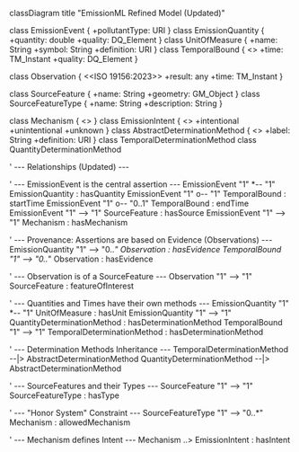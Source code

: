 classDiagram
  title "EmissionML Refined Model (Updated)"

  class EmissionEvent {
    +pollutantType: URI
  }
  class EmissionQuantity {
    +quantity: double
    +quality: DQ_Element
  }
  class UnitOfMeasure {
    +name: String
    +symbol: String
    +definition: URI
  }
  class TemporalBound {
    <<ValueObject>>
    +time: TM_Instant
    +quality: DQ_Element
  }

  class Observation {
    <<ISO 19156:2023>>
    +result: any
    +time: TM_Instant
  }

  class SourceFeature {
    +name: String
    +geometry: GM_Object
  }
  class SourceFeatureType {
    +name: String
    +description: String
  }

  class Mechanism {
    <<CodeList>>
  }
  class EmissionIntent {
    <<CodeList>>
    +intentional
    +unintentional
    +unknown
  }
  class AbstractDeterminationMethod {
    <<abstract>>
    +label: String
    +definition: URI
  }
  class TemporalDeterminationMethod
  class QuantityDeterminationMethod

  ' --- Relationships (Updated) ---

  ' --- EmissionEvent is the central assertion ---
  EmissionEvent "1" *-- "1" EmissionQuantity : hasQuantity
  EmissionEvent "1" o-- "1" TemporalBound : startTime
  EmissionEvent "1" o-- "0..1" TemporalBound : endTime
  EmissionEvent "1" --> "1" SourceFeature : hasSource
  EmissionEvent "1" --> "1" Mechanism : hasMechanism

  ' --- Provenance: Assertions are based on Evidence (Observations) ---
  EmissionQuantity "1" --> "0..*" Observation : hasEvidence
  TemporalBound "1" --> "0..*" Observation : hasEvidence

  ' --- Observation is of a SourceFeature ---
  Observation "1" --> "1" SourceFeature : featureOfInterest

  ' --- Quantities and Times have their own methods ---
  EmissionQuantity "1" *-- "1" UnitOfMeasure : hasUnit
  EmissionQuantity "1" --> "1" QuantityDeterminationMethod : hasDeterminationMethod
  TemporalBound "1" --> "1" TemporalDeterminationMethod : hasDeterminationMethod

  ' --- Determination Methods Inheritance ---
  TemporalDeterminationMethod --|> AbstractDeterminationMethod
  QuantityDeterminationMethod --|> AbstractDeterminationMethod

  ' --- SourceFeatures and their Types ---
  SourceFeature "1" --> "1" SourceFeatureType : hasType

  ' --- "Honor System" Constraint ---
  SourceFeatureType "1" --> "0..*" Mechanism : allowedMechanism

  ' --- Mechanism defines Intent ---
  Mechanism ..> EmissionIntent : hasIntent